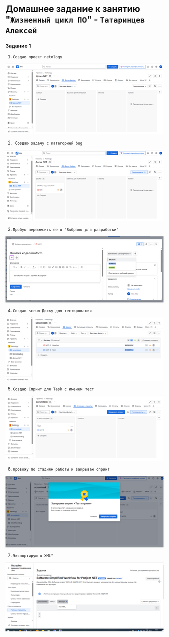 # Домашнее задание к занятию "`Жизненный цикл ПО`" - `Татаринцев Алексей`
  

### Задание 1



1. `Создаю проект netology`

![1](https://github.com/Foxbeerxxx/live_po/blob/main/img/1.png)

2. ` Создаю задачу с категорией bug`

![2](https://github.com/Foxbeerxxx/live_po/blob/main/img/2.png)

3. `Пробую перемесить ее в "Выбрано для разработки" `

![3](https://github.com/Foxbeerxxx/live_po/blob/main/img/3.png)

4. `Создаю scrum Доску для тестирования`

![4](https://github.com/Foxbeerxxx/live_po/blob/main/img/4.png)


5. `Создаю Спринт для Task с именем тест`

![5](https://github.com/Foxbeerxxx/live_po/blob/main/img/5.png)


6. `Провожу по стадиям работы и закрываю спринт`

![6](https://github.com/Foxbeerxxx/live_po/blob/main/img/6.png)



7. `Экспортирую в XML"`

![7](https://github.com/Foxbeerxxx/live_po/blob/main/img/7.png)

